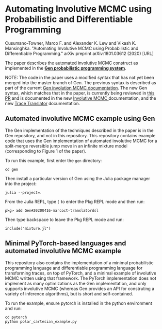 # Automating Involutive MCMC using Probabilistic and Differentiable Programming

Cusumano-Towner, Marco F. and Alexander K. Lew and Vikash K. Mansinghka. "Automating Involutive MCMC using Probabilistic and Differentiable Programming." arXiv preprint arXiv:1801.03612 (2020) [URL]

The paper describes the automated involutive MCMC construct as implemented in the [**Gen probabilistic programming system**](https://www.gen.dev).

NOTE: The code in the paper uses a modified syntax that has not yet been merged into the master branch of Gen. The previous syntax is described as part of the current [Gen involution MCMC documentation](https://www.gen.dev/dev/ref/mcmc/#Involution-MCMC-1). The new Gen syntax, which matches that in the paper, is currently being reviewed in [this PR](https://github.com/probcomp/Gen.jl/pull/290) and is documented in the new [Involutive MCMC ](https://github.com/probcomp/Gen.jl/blob/20200416-marcoct-translatordsl/docs/src/ref/mcmc.md#involutive-mcmc) documentation, and the new [Trace Translator](https://github.com/probcomp/Gen.jl/blob/20200416-marcoct-translatordsl/docs/src/ref/trace_translators.md#trace-translators) documentation. 

## Automated involutive MCMC example using Gen
The Gen implementation of the techniques described in the paper is in the Gen repository, and not in this repository.
This repository contains example code that uses the Gen implementation of automated involutive MCMC for a split-merge reversible jump move in an infinite mixture model (corresponding to Figure 1 of the paper).

To run this example, first enter the `gen` directory:
```
cd gen
```
Then install a particular version of Gen using the Julia package manager into the project:
```
julia --project=.
```
From the Julia REPL, type `]` to enter the Pkg REPL mode and then run:
```
pkg> add Gen#20200416-marcoct-translatordsl
```
Then type backspace to leave the Pkg REPL mode and run:
```
include("mixture.jl")
```

## Minimal PyTorch-based languages and automated involutive MCMC example
This repository also contains the implementation of a minimal probabilistic programming language and differentiable programming language for transforming traces, on top of PyTorch, and a minimal example of involutive MCMC written using that framework. The PyTorch implementation does not implement as many optimizations as the Gen implementation, and only supports involutive MCMC (whereas Gen provides an API for construting a variety of inference algorithms), but is short and self-contained.

To run the example, ensure pytorch is installed in the python environment and run:
```
cd pytorch
python polar_cartesian_example.py
```
